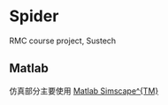 # Spider
RMC course project, Sustech

## Matlab 
仿真部分主要使用 [Matlab Simscape^{TM}](https://www.mathworks.com/products/simscape.html#:~:text=Simscape%E2%84%A2%20enables%20you%20to,within%20the%20Simulink%C2%AE%20environment.&text=You%20model%20systems%20such%20as,fundamental%20components%20into%20a%20schematic.)

